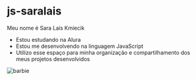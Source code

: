 # js-saralais
Meu nome é Sara Laís Kmiecik
- Estou estudando na Alura
- Estou me desenvolvendo na linguagem JavaScript
- Utilizo esse espaço para minha organização e
compartilhamento dos meus projetos desenvolvidos



![barbie](https://media.tenor.com/fmJefBMQ7iMAAAAM/fabulous-barbie.gif)
